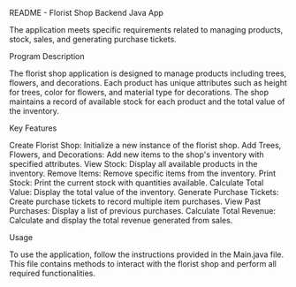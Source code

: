 
README - Florist Shop Backend Java App

The application meets specific requirements related to managing products, stock, sales, and generating purchase tickets.

Program Description

The florist shop application is designed to manage products including trees, flowers, and decorations. Each product has unique attributes such as height for trees, color for flowers, and material type for decorations. The shop maintains a record of available stock for each product and the total value of the inventory.

Key Features

Create Florist Shop: Initialize a new instance of the florist shop.
Add Trees, Flowers, and Decorations: Add new items to the shop's inventory with specified attributes.
View Stock: Display all available products in the inventory.
Remove Items: Remove specific items from the inventory.
Print Stock: Print the current stock with quantities available.
Calculate Total Value: Display the total value of the inventory.
Generate Purchase Tickets: Create purchase tickets to record multiple item purchases.
View Past Purchases: Display a list of previous purchases.
Calculate Total Revenue: Calculate and display the total revenue generated from sales.

Usage

To use the application, follow the instructions provided in the Main.java file. This file contains methods to interact with the florist shop and perform all required functionalities.
